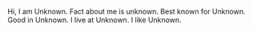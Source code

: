 Hi, I am Unknown.
Fact about me is unknown. 
Best known for Unknown. 
Good in Unknown.
I live at Unknown.
I like Unknown.

<!---
MrUnknownjiiiiiii/MrUnknownjiiiiiii is a ✨ special ✨ repository because its `README.md` (this file) appears on your GitHub profile.
You can click the Preview link to take a look at your changes.
--->
